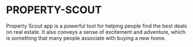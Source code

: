 # PROPERTY-SCOUT
Property Scout app is a powerful tool for helping people find the best deals on real estate. It also conveys a sense of excitement and adventure, which is something that many people associate with buying a new home.
